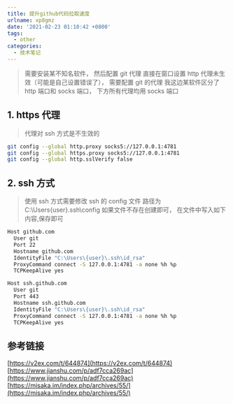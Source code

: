 ```yaml
---
title: 提升github代码拉取速度
urlname: xp8gmz
date: '2021-02-23 01:10:42 +0800'
tags:
  - other
categories:
  - 技术笔记
---
```


> 需要安装某不知名软件， 然后配置 git 代理
> 直接在窗口设置 http 代理未生效（可能是自己设置错误了）， 需要配置 git 的代理
> 我这边某软件区分了 http 端口和 socks 端口， 下方所有代理均用 socks 端口

## 1. https 代理

> 代理对 ssh 方式是不生效的

```bash
git config --global http.proxy socks5://127.0.0.1:4781
git config --global https.proxy socks5://127.0.0.1:4781
git config --global http.sslVerify false
```

## 2. ssh 方式

> 使用 ssh 方式需要修改 ssh 的 config 文件
> 路径为 C:\Users\{user}\.ssh\config
> 如果文件不存在创建即可， 在文件中写入如下内容,保存即可

```bash
Host github.com
  User git
  Port 22
  Hostname github.com
  IdentityFile "C:\Users\{user}\.ssh\id_rsa"
  ProxyCommand connect -S 127.0.0.1:4781 -a none %h %p
  TCPKeepAlive yes

Host ssh.github.com
  User git
  Port 443
  Hostname ssh.github.com
  IdentityFile "C:\Users\{user}\.ssh\id_rsa"
  ProxyCommand connect -S 127.0.0.1:4781 -a none %h %p
  TCPKeepAlive yes
```

## 参考链接

[https://v2ex.com/t/644874](https://v2ex.com/t/644874)
[https://www.jianshu.com/p/adf7cca269ac](https://www.jianshu.com/p/adf7cca269ac)
[https://misaka.im/index.php/archives/55/](https://misaka.im/index.php/archives/55/)
